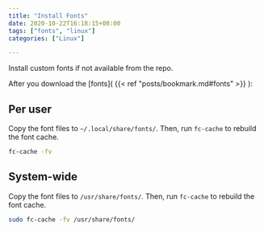 ```yaml
---
title: "Install Fonts"
date: 2020-10-22T16:18:15+08:00
tags: ["fonts", "linux"]
categories: ["Linux"]

---
```


Install custom fonts if not available from the repo.

<!--more-->

After you download the [fonts]( {{< ref "posts/bookmark.md#fonts" >}} ):

## Per user

Copy the font files to  `~/.local/share/fonts/`. Then, run `fc-cache` to rebuild the font cache.

```bash
fc-cache -fv
```

## System-wide

Copy the font files to  `/usr/share/fonts/`. Then, run `fc-cache` to rebuild the font cache.

```bash
sudo fc-cache -fv /usr/share/fonts/
```
